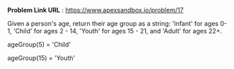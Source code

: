 **Problem Link URL** : https://www.apexsandbox.io/problem/17

Given a person's age, return their age group as a string: 'Infant' for ages 0-1, 'Child' for ages 2 - 14, 'Youth' for ages 15 - 21, and 'Adult' for ages 22+.

ageGroup(5) = 'Child'

ageGroup(15) = 'Youth'